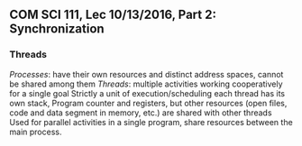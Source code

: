 ## COM SCI 111, Lec 10/13/2016, Part 2: Synchronization
### Threads
*Processes*: have their own resources and distinct address spaces, cannot be shared among them
*Threads*: multiple activities working cooperatively for a single goal
Strictly a unit of execution/scheduling
each thread has its own stack, Program counter and registers, but other resources (open files, code and data segment in memory, etc.) are shared with other threads
Used for parallel activities in a single program, share resources between the main process.
